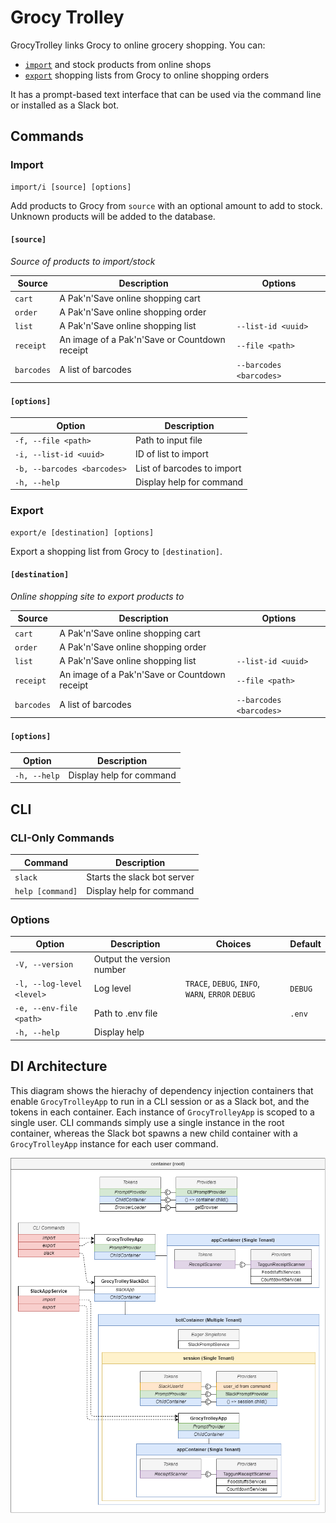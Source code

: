 # Grocy Trolley

GrocyTrolley links Grocy to online grocery shopping. You can:

- [`import`](#import) and stock products from online shops
- [`export`](#export) shopping lists from Grocy to online shopping orders

It has a prompt-based text interface that can be used via the command line or installed as a Slack bot.

## Commands

### Import

```
import/i [source] [options]
```

Add products to Grocy from `source` with an optional amount to add to stock. Unknown products will be added to the database.

#### `[source]`

_Source of products to import/stock_

| Source     | Description                                   | Options                 |
| ---------- | --------------------------------------------- | ----------------------- |
| `cart`     | A Pak'n'Save online shopping cart             |                         |
| `order`    | A Pak'n'Save online shopping order            |                         |
| `list`     | A Pak'n'Save online shopping list             | `--list-id <uuid>`      |
| `receipt`  | An image of a Pak'n'Save or Countdown receipt | `--file <path>`         |
| `barcodes` | A list of barcodes                            | `--barcodes <barcodes>` |

#### `[options]`

| Option                      | Description                |
| --------------------------- | -------------------------- |
| `-f, --file <path>`         | Path to input file         |
| `-i, --list-id <uuid>`      | ID of list to import       |
| `-b, --barcodes <barcodes>` | List of barcodes to import |
| `-h, --help`                | Display help for command   |

### Export

```
export/e [destination] [options]
```

Export a shopping list from Grocy to `[destination]`.

#### `[destination]`

_Online shopping site to export products to_

| Source     | Description                                   | Options                 |
| ---------- | --------------------------------------------- | ----------------------- |
| `cart`     | A Pak'n'Save online shopping cart             |                         |
| `order`    | A Pak'n'Save online shopping order            |                         |
| `list`     | A Pak'n'Save online shopping list             | `--list-id <uuid>`      |
| `receipt`  | An image of a Pak'n'Save or Countdown receipt | `--file <path>`         |
| `barcodes` | A list of barcodes                            | `--barcodes <barcodes>` |

#### `[options]`

| Option       | Description              |
| ------------ | ------------------------ |
| `-h, --help` | Display help for command |

## CLI

### CLI-Only Commands

| Command          | Description                 |
| ---------------- | --------------------------- |
| `slack`          | Starts the slack bot server |
| `help [command]` | Display help for command    |

### Options

| Option                    | Description               | Choices                                           | Default |
| ------------------------- | ------------------------- | ------------------------------------------------- | ------- |
| `-V, --version`           | Output the version number |
| `-l, --log-level <level>` | Log level                 | `TRACE`, `DEBUG`, `INFO`, `WARN`, `ERROR` `DEBUG` | `DEBUG` |
| `-e, --env-file <path> `  | Path to .env file         |                                                   | `.env`  |
| `-h, --help`              | Display help              |                                                   |         |

## DI Architecture

This diagram shows the hierachy of dependency injection containers that enable `GrocyTrolleyApp` to run in a CLI session or as a Slack bot, and the tokens in each container.
Each instance of `GrocyTrolleyApp` is scoped to a single user.
CLI commands simply use a single instance in the root container, whereas the Slack bot spawns a new child container with a `GrocyTrolleyApp` instance for each user command.

![](ARCHITECTURE.png)

